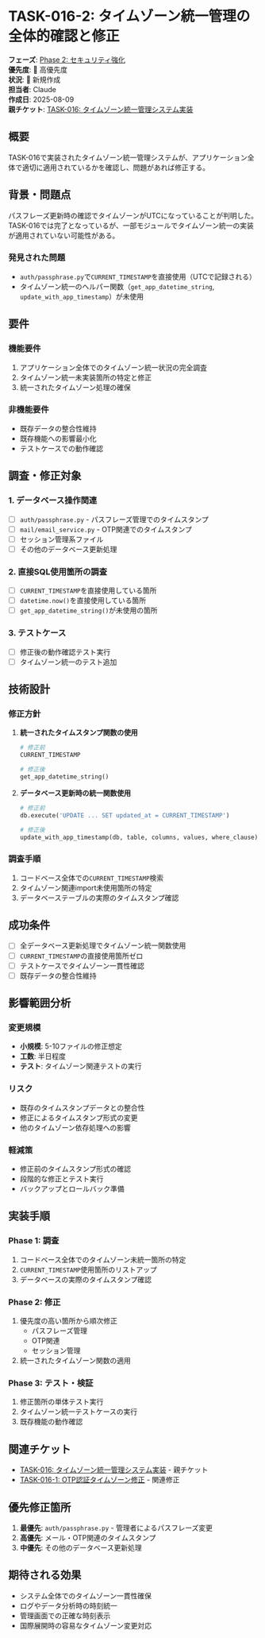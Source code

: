 # TASK-016-2: タイムゾーン統一管理の全体的確認と修正

**フェーズ**: [Phase 2: セキュリティ強化](../phases/phase2-security.md)  
**優先度**: 🔴 高優先度  
**状況**: 📝 新規作成  
**担当者**: Claude  
**作成日**: 2025-08-09  
**親チケット**: [TASK-016: タイムゾーン統一管理システム実装](./TASK-016.md)

## 概要
TASK-016で実装されたタイムゾーン統一管理システムが、アプリケーション全体で適切に適用されているかを確認し、問題があれば修正する。

## 背景・問題点
パスフレーズ更新時の確認でタイムゾーンがUTCになっていることが判明した。
TASK-016では完了となっているが、一部モジュールでタイムゾーン統一の実装が適用されていない可能性がある。

### 発見された問題
- `auth/passphrase.py`で`CURRENT_TIMESTAMP`を直接使用（UTCで記録される）
- タイムゾーン統一のヘルパー関数（`get_app_datetime_string`, `update_with_app_timestamp`）が未使用

## 要件

### 機能要件
1. アプリケーション全体でのタイムゾーン統一状況の完全調査
2. タイムゾーン統一未実装箇所の特定と修正
3. 統一されたタイムゾーン処理の確保

### 非機能要件
- 既存データの整合性維持
- 既存機能への影響最小化
- テストケースでの動作確認

## 調査・修正対象

### 1. データベース操作関連
- [ ] `auth/passphrase.py` - パスフレーズ管理でのタイムスタンプ
- [ ] `mail/email_service.py` - OTP関連でのタイムスタンプ
- [ ] セッション管理系ファイル
- [ ] その他のデータベース更新処理

### 2. 直接SQL使用箇所の調査
- [ ] `CURRENT_TIMESTAMP`を直接使用している箇所
- [ ] `datetime.now()`を直接使用している箇所
- [ ] `get_app_datetime_string()`が未使用の箇所

### 3. テストケース
- [ ] 修正後の動作確認テスト実行
- [ ] タイムゾーン統一のテスト追加

## 技術設計

### 修正方針
1. **統一されたタイムスタンプ関数の使用**
   ```python
   # 修正前
   CURRENT_TIMESTAMP
   
   # 修正後
   get_app_datetime_string()
   ```

2. **データベース更新時の統一関数使用**
   ```python
   # 修正前
   db.execute('UPDATE ... SET updated_at = CURRENT_TIMESTAMP')
   
   # 修正後
   update_with_app_timestamp(db, table, columns, values, where_clause)
   ```

### 調査手順
1. コードベース全体での`CURRENT_TIMESTAMP`検索
2. タイムゾーン関連import未使用箇所の特定
3. データベーステーブルの実際のタイムスタンプ確認

## 成功条件
- [ ] 全データベース更新処理でタイムゾーン統一関数使用
- [ ] `CURRENT_TIMESTAMP`の直接使用箇所ゼロ
- [ ] テストケースでタイムゾーン一貫性確認
- [ ] 既存データの整合性維持

## 影響範囲分析

### 変更規模
- **小規模**: 5-10ファイルの修正想定
- **工数**: 半日程度
- **テスト**: タイムゾーン関連テストの実行

### リスク
- 既存のタイムスタンプデータとの整合性
- 修正によるタイムスタンプ形式の変更
- 他のタイムゾーン依存処理への影響

### 軽減策
- 修正前のタイムスタンプ形式の確認
- 段階的な修正とテスト実行
- バックアップとロールバック準備

## 実装手順

### Phase 1: 調査
1. コードベース全体でのタイムゾーン未統一箇所の特定
2. `CURRENT_TIMESTAMP`使用箇所のリストアップ
3. データベースの実際のタイムスタンプ確認

### Phase 2: 修正
1. 優先度の高い箇所から順次修正
   - パスフレーズ管理
   - OTP関連
   - セッション管理
2. 統一されたタイムゾーン関数の適用

### Phase 3: テスト・検証
1. 修正箇所の単体テスト実行
2. タイムゾーン統一テストケースの実行
3. 既存機能の動作確認

## 関連チケット
- [TASK-016: タイムゾーン統一管理システム実装](./TASK-016.md) - 親チケット
- [TASK-016-1: OTP認証タイムゾーン修正](./TASK-016-1.md) - 関連修正

## 優先修正箇所
1. **最優先**: `auth/passphrase.py` - 管理者によるパスフレーズ変更
2. **高優先**: メール・OTP関連のタイムスタンプ
3. **中優先**: その他のデータベース更新処理

## 期待される効果
- システム全体でのタイムゾーン一貫性確保
- ログやデータ分析時の時刻統一
- 管理画面での正確な時刻表示
- 国際展開時の容易なタイムゾーン変更対応